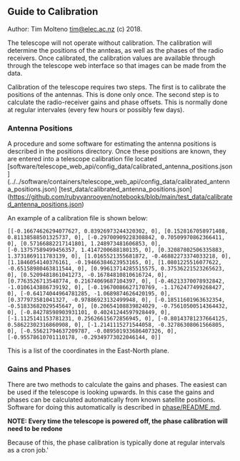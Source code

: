 ## Guide to Calibration

Author: Tim Molteno tim@elec.ac.nz (c) 2018.

The telescope will not operate without calibration. The calibration will determine the positions of
the annteas, as well as the phases of the radio receivers. Once calibrated, the calibration values are
available through through the telescope web interface so that images can be made from the data. 

Calibration of the telescope requires two steps. The first is to calibrate the positions of the
antennas. This is done only once. The second step is to calculate the radio-receiver gains and phase
offsets. This is normally done at regular intervales (every few hours or possibly few days).


### Antenna Positions

A procedure and some software for estimating the antenna positions is described in the positions
directory. Once these positions are known, they are entered into a telescope calibration file located
[software/telescope_web_api/config_data/calibrated_antenna_positions.json]
(../../software/containers/telescope_web_api/config_data/calibrated_antenna_positions.json)
[test_data/calibrated_antenna_positions.json]
(https://github.com/rubyvanrooyen/notebooks/blob/main/test_data/calibrated_antenna_positions.json)    

An example of a calibration file is shown below:

    [[-0.16674626294077627, 0.83926973244320302, 0], [0.1528167058971408, 0.81138588501325737, 0], [-0.29700909228308842, 0.70509970862366411, 0], [0.57166882217141801, 1.248973481606853, 0], [-0.13757589499456357, 1.4147200688180135, 0], [0.32087802506335883, 1.3731869111783139, 0], [1.0165521355681872, -0.46882273374033218, 0], [1.1846054140376161, -0.19466384623953165, 0], [1.0801225516077622, -0.65158980463811544, 0], [0.99613714285515575, 0.37536221523265623, 0], [0.5209481861041273, -0.16784810810616724, 0], [0.7763526713548774, 0.21674069687104397, 0], [-0.46213370078932842, -1.0106143886739192, 0], [-0.19670086627170769, -1.1762477499268427, 0], [-0.64174044964781285, -1.0689874626420195, 0], [0.377973581041327, -0.97886923132499948, 0], [-0.18511601963632354, -0.51833682029545647, 0], [0.20654108839824029, -0.75610500514364432, 0], [-0.84278598903931101, 0.40241244597928449, 0], [-1.1125141153781231, 0.25626615672856945, 0], [-0.80143781237664125, 0.58622302316860908, 0], [-1.2141115271544058, -0.32786308061566805, 0], [-0.55621794637209787, -0.089501933686407326, 0], [-0.95578610701110178, -0.29349773022046144, 0]]

This is a list of the coordinates in the East-North plane. 

### Gains and Phases

There are two methods to calculate the gains and phases. The easiest can be used if the telescope is
looking upwards. In this case the gains and phases can be calculated automatically from known
satellite positions. Software for doing this automatically is described in
[phase/README.md](phase/README.md).

**NOTE: Every time the telescope is powered off, the phase calibration will need to be redone**

Because of this, the phase calibration is typically done at regular intervals as a cron job.'

